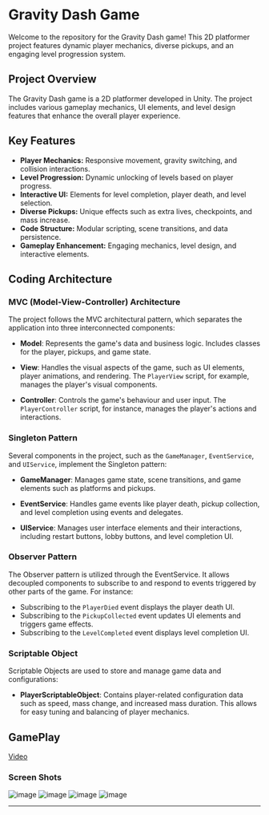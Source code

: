 # Gravity Dash Game


Welcome to the repository for the Gravity Dash game! This 2D platformer project features dynamic player mechanics, diverse pickups, and an engaging level progression system.

## Project Overview

The Gravity Dash game is a 2D platformer developed in Unity. The project includes various gameplay mechanics, UI elements, and level design features that enhance the overall player experience.

## Key Features

- **Player Mechanics:** Responsive movement, gravity switching, and collision interactions.
- **Level Progression:** Dynamic unlocking of levels based on player progress.
- **Interactive UI:** Elements for level completion, player death, and level selection.
- **Diverse Pickups:** Unique effects such as extra lives, checkpoints, and mass increase.
- **Code Structure:** Modular scripting, scene transitions, and data persistence.
- **Gameplay Enhancement:** Engaging mechanics, level design, and interactive elements.

## Coding Architecture

### MVC (Model-View-Controller) Architecture

The project follows the MVC architectural pattern, which separates the application into three interconnected components:

- **Model**: Represents the game's data and business logic. Includes classes for the player, pickups, and game state.

- **View**: Handles the visual aspects of the game, such as UI elements, player animations, and rendering. The `PlayerView` script, for example, manages the player's visual components.

- **Controller**: Controls the game's behaviour and user input. The `PlayerController` script, for instance, manages the player's actions and interactions.

### Singleton Pattern

Several components in the project, such as the `GameManager`, `EventService`, and `UIService`, implement the Singleton pattern:

- **GameManager**: Manages game state, scene transitions, and game elements such as platforms and pickups.

- **EventService**: Handles game events like player death, pickup collection, and level completion using events and delegates.

- **UIService**: Manages user interface elements and their interactions, including restart buttons, lobby buttons, and level completion UI.

### Observer Pattern

The Observer pattern is utilized through the EventService. It allows decoupled components to subscribe to and respond to events triggered by other parts of the game. For instance:

- Subscribing to the `PlayerDied` event displays the player death UI.
- Subscribing to the `PickupCollected` event updates UI elements and triggers game effects.
- Subscribing to the `LevelCompleted` event displays level completion UI.

### Scriptable Object

Scriptable Objects are used to store and manage game data and configurations:

- **PlayerScriptableObject**: Contains player-related configuration data such as speed, mass change, and increased mass duration. This allows for easy tuning and balancing of player mechanics.

## GamePlay

[Video](https://www.loom.com/share/e7169c94b1c049009b688c6eddc358ef)

### Screen Shots
![image](https://github.com/Bhawesh02/Gravity-Dash/assets/93391124/46a9146c-480b-43c7-b616-a2d28413bc4d)
![image](https://github.com/Bhawesh02/Gravity-Dash/assets/93391124/8594d2c1-78a3-445b-a847-6cc7a6a938a7)
![image](https://github.com/Bhawesh02/Gravity-Dash/assets/93391124/db87be44-2d99-4899-baf5-672b5404747f)
![image](https://github.com/Bhawesh02/Gravity-Dash/assets/93391124/a971d5fc-26d9-45c8-8452-5ce3643166d2)



---


